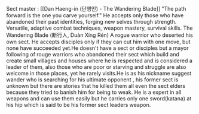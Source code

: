 Sect master : [[Dan Haeng-in (단행인) - The Wandering Blade]]
"The path forward is the one you carve yourself." He accepts only those who have abandoned their past identities, forging new selves through strength. Versatile, adaptive combat techniques, weapon mastery, survival skills. The Wandering Blade (断行人, Duàn Xíng Rén) A rogue warrior who deserted his own sect. He accepts disciples only if they can cut him with one move, but none have succeeded yet.He doesn't have a sect or disciples but a mayor following of rouge warriors who abandoned their sect which build and create small villages and houses where he is respected and is considered a leader of them, also those who are poor or starving and struggle are also welcome in those places, yet he rarely visits.He is as his nickname suggest wander who is searching for his ultimate opponent , his former sect is unknown but there are stories that he killed them all even the sect elders because they tried to banish him for being to weak. He is a expert in all weapons and can use them easily but he carries only one sword(katana) at his hip which is said to be his former sect leaders weapon.  
